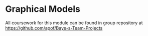 # Graphical Models

All coursework for this module can be found in group repository at https://github.com/apof/Baye-s-Team-Projects
